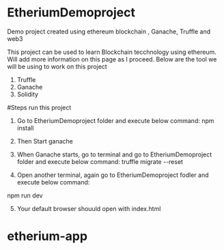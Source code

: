 # EtheriumDemoproject
Demo project created using ethereum blockchain , Ganache, Truffle and web3


This project can be used to learn Blockchain tecchnology using ethereum. Will add more information on this page as I proceed.
Below are the tool we will be using to work on this project

1. Truffle
2. Ganache
3. Solidity

#Steps  run this project 
1. Go to EtheriumDemoproject folder and execute below command:
npm install

2. Then Start ganache

3. When Ganache starts, go to terminal and go to EtheriumDemoproject folder and execute below command:
truffle migrate --reset

4. Open another terminal, again go to EtheriumDemoproject fodler and execute below command:

npm run dev

5. Your default browser shouuld open with index.html
# etherium-app
